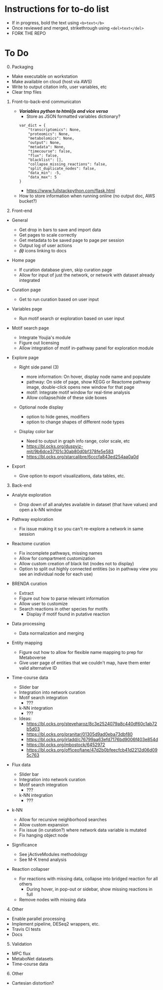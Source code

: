 # Instructions for to-do list
- If in progress, bold the text using `<b>text</b>`
- Once reviewed and merged, strikethrough using `<del>text</del>`
- FORK THE REPO

# To Do
0. Packaging
- Make executable on workstation
- Make available on cloud (host via AWS)
- Write to output citation info, user variables, etc
- Clear tmp files

1. Front-to-back-end communicaton
	- <b><i>Variables python to html/js and vice versa</i></b>
		- Store as JSON formatted variables dictionary?
		```
		var_dict = {
			"transcriptomics": None,
			"proteomics": None,
			"metabolomics": None,
			"output": None,
			"metadata": None,
			"timecourse": false,
			"flux": false,
			"blacklist": [],
			"collapse_missing_reactions": false,
			"split_duplicate_nodes": false,
			"data_min": -5,
			"data_max": 5
		}		
		```
		- https://www.fullstackpython.com/flask.html
	- How to store information when running online (no output doc, AWS bucket?)

2. Front-end
- General
	- Get drop in bars to save and import data
	- Get pages to scale correctly
	- Get metadata to be saved page to page per session
	- Output log of user actions
	- <i><b>(i)</b></i> icons linking to docs

- Home page
	- If curation database given, skip curation page
	- Allow for input of just the network, or network with dataset already integrated

- Curation page
	- Get to run curation based on user input

- Variables page
	- Run motif search or exploration based on user input

- Motif search page
	- Integrate Youjia's module
	- Figure out licensing
	- Allow integration of motif in-pathway panel for exploration module

- Explore page
	- Right side panel (3)
		- more information: On hover, display node name and populate
		- pathway: On side of page, show KEGG or Reactome pathway image, double-click opens new window for that page
		- motif: Integrate motif window for real-time analysis
		- Allow collapse/hide of these side boxes

	- Optional node display
		- option to hide genes, modifiers
		- option to change shapes of different node types

	- Display color bar
		- Need to output in graph info range, color scale, etc
		- https://bl.ocks.org/duspviz-mit/9b6dce37101c30ab80d0bf378fe5e583
		- https://bl.ocks.org/starcalibre/6cccfa843ed254aa0a0d

- Export
	- Give option to export visualizations, data tables, etc.

3. Back-end
- Analyte exploration
	- Drop down of all analytes available in dataset (that have values) and open a k-NN window

- Pathway exploration
	- Fix issue making it so you can't re-explore a network in same session  

- Reactome curation
	- Fix incomplete pathways, missing names
	- Allow for compartment customization
	- Allow custom creation of black list (nodes not to display)
	- Option to split out highly connected entities (so in pathway view you see an individual node for each use)

- BRENDA curation
	- Extract
	- Figure out how to parse relevant information
	- Allow user to customize
	- Search reactions in other species for motifs
		- Display if motif found in putative reaction  

- Data processing
	- Data normalization and merging

- Entity mapping
	- Figure out how to allow for flexible name mapping to prep for Metaboverse
	- Give user page of entities that we couldn't map, have them enter valid alternative ID

- Time-course data
	- Slider bar
	- Integration into network curation
	- Motif search integration
		- ???
	- k-NN integration
		- ???
	- Ideas:
		- https://bl.ocks.org/steveharoz/8c3e2524079a8c440df60c1ab72b5d03
		- https://bl.ocks.org/pranitar/01305d9ad0eba73dbf80
		- https://bl.ocks.org/jrladd/c76799aa63efd7176bd9006f403e854d
		- https://bl.ocks.org/mbostock/6452972
		- https://bl.ocks.org/officeofjane/47d2b0bfeecfcb41d2212d06d095c763

- Flux data
	- Slider bar
	- Integration into network curation
	- Motif search integration
		- ???
	- k-NN integration
		- ???

- k-NN
	- Allow for recursive neighborhood searches
	- Allow custom expansion
	- Fix issue (in curation?) where network data variable is mutated  
	- Fix hanging object node

- Significance
	- See jActiveModules methodology
	- See M-K trend analysis

- Reaction collapser
	- For reactions with missing data, collapse into bridged reaction for all others
		- During hover, in pop-out or sidebar, show missing reactions in full
	- Remove nodes with missing data

4. Other
- Enable parallel processing
- Implement pipeline, DESeq2 wrappers, etc.
- Travis CI tests
- Docs

5. Validation
- MPC flux
- MetaboNet datasets
- Time-course data


6. Other  
- Cartesian distortion?
